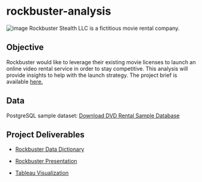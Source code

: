 # **rockbuster-analysis** 

![image](https://user-images.githubusercontent.com/123508601/214738630-d76ccad4-1fc3-41a1-907a-f3187edd7dc5.png)
Rockbuster Stealth LLC is a fictitious movie rental company.

## **Objective**  

Rockbuster would like to leverage their existing movie licenses to launch an online video rental service in order to stay competitive. This analysis will provide insights to help with the launch strategy. The project brief is available [here.](https://github.com/pgideonhub/rockbuster-analysis/files/10505468/A3_Data_Project_Brief.-.RockBuster.pdf)


## **Data**

PostgreSQL sample dataset: [Download DVD Rental Sample Database](https://github.com/pgideonhub/rockbuster-analysis/files/10505049/dvdrental.zip)

## **Project Deliverables**

- [Rockbuster Data Dictionary](https://github.com/pgideonhub/rockbuster-analysis/files/10505371/Rockbuster.Data.Dictionary.pdf)

- [Rockbuster Presentation](https://github.com/pgideonhub/rockbuster-analysis/files/10505395/Rockbuster.Presentation.pdf)

- [Tableau Visualization](https://public.tableau.com/app/profile/pauline.gideon/viz/RockbusterVisualization2/Story1?publish=yes)
